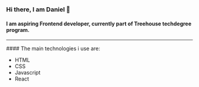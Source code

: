 ### Hi there, I am Daniel 👋

#### I am aspiring Frontend developer, currently part of Treehouse techdegree program.
<hr>
#### The main technologies i use are:

- HTML
- CSS
- Javascript
- React





<!--
**virusxd521/virusxd521** is a ✨ _special_ ✨ repository because its `README.md` (this file) appears on your GitHub profile.

Here are some ideas to get you started:

- 🔭 I’m currently working on ...
- 🌱 I’m currently learning ...
- 👯 I’m looking to collaborate on ...
- 🤔 I’m looking for help with ...
- 💬 Ask me about ...
- 📫 How to reach me: ...
- 😄 Pronouns: ...
- ⚡ Fun fact: ...
-->
